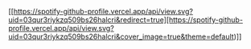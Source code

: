[[https://spotify-github-profile.vercel.app/api/view.svg?uid=03qur3riykzq509bs26halcri&redirect=true][https://spotify-github-profile.vercel.app/api/view.svg?uid=03qur3riykzq509bs26halcri&cover_image=true&theme=default)]]
